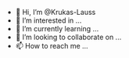 - 👋 Hi, I’m @Krukas-Lauss
- 👀 I’m interested in ...
- 🌱 I’m currently learning ...
- 💞️ I’m looking to collaborate on ...
- 📫 How to reach me ...

<!---
Krukas-Lauss/Krukas-Lauss is a ✨ special ✨ repository because its `README.md` (this file) appears on your GitHub profile.
You can click the Preview link to take a look at your changes.
--->
